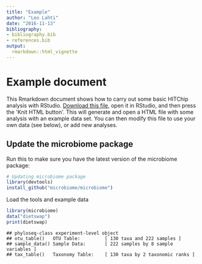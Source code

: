 ```yaml
---
title: "Example"
author: "Leo Lahti"
date: "2016-11-13"
bibliography: 
- bibliography.bib
- references.bib
output: 
  rmarkdown::html_vignette
---
```

<!--
  %\VignetteEngine{knitr::rmarkdown}
  %\VignetteIndexEntry{microbiome tutorial - example}
  %\usepackage[utf8]{inputenc}
  %\VignetteEncoding{UTF-8}  
-->


# Example document

This Rmarkdown document shows how to carry out some basic HITChip analysis with RStudio. [Download this file](https://raw.githubusercontent.com/microbiome/microbiome/master/vignettes/Example.Rmd), open it in RStudio, and then press the 'Knit HTML button'. This will generate and open a HTML file with some analysis with an example data set. You can then modify this file to use your own data (see below), or add new analyses.


## Update the microbiome package

Run this to make sure you have the latest version of the microbiome package:


```r
# Updating microbiome package
library(devtools)
install_github("microbiome/microbiome")
```

Load the tools and example data


```r
library(microbiome)
data("dietswap")
print(dietswap)
```

```
## phyloseq-class experiment-level object
## otu_table()   OTU Table:         [ 130 taxa and 222 samples ]
## sample_data() Sample Data:       [ 222 samples by 8 sample variables ]
## tax_table()   Taxonomy Table:    [ 130 taxa by 2 taxonomic ranks ]
```


